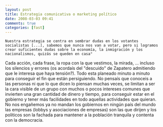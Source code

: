 ```yaml
---
layout: post
title: Estrategia comunicativa o marketing político
date: 2008-03-03 09:41
comments: true
categories: [fast]
---
```

	Nuestra estrategia se centra en sembrar dudas en los votantes socialistas [...], sabemos que nunca nos van a votar, pero si logramos crear suficientes dudas sobre la economía, la inmigración y los nacionalismos, quizás se queden en casa"

Cada acción, cada frase, la ropa con la que vestimos, la mirada, ... incluso los silencios y errores  (os acordaís del "descuido" de Zapatero admitiendo que le interesa que haya tensión?). Todo esta planeado minuto a minuto para conseguir el fin que están persiguiendo. No pensaís que conoceis a las personas ni que lo que dicen lo piensan muchas veces, se limitan a ser la cara visible de un grupo con muchos o pocos intereses comunes que invierten una gran cantidad de dinero y tiempo, para conseguir estar en el gobierno y tener más facilidades en todo aquellas actividades que quieran. No nos engañemos ya no mandan los gobiernos en ningún país del mundo las empresas (lobbys y asociaciones de empresas) son las que dirijen y los politicos son la fachada para mantener a la población tranquila y contenta con la democracia.
